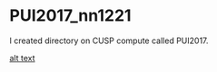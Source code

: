 # PUI2017_nn1221

I created directory on CUSP compute called PUI2017.

[alt text](https://github.com/PUI2017_nn1221/Screen%20Shot%202017-09-17%20at%2010.46.53%20PM.png)

